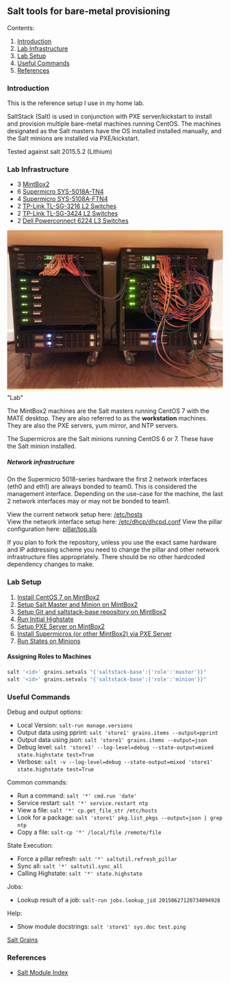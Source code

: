 ## Salt tools for bare-metal provisioning

Contents:
1. [Introduction](#introduction)
2. [Lab Infrastructure](#lab-infrastructure)
3. [Lab Setup](#labsetup)
4. [Useful Commands](#useful-commands)
5. [References](#references)


### Introduction

This is the reference setup I use in my home lab.  

SaltStack (Salt) is used in conjunction with PXE server/kickstart to install and provision multiple bare-metal machines running CentOS.  The machines designated as the Salt masters have the OS installed installed manually, and the Salt minions are installed via PXE/kickstart.  

Tested against salt 2015.5.2 (Lithium)

### Lab Infrastructure

- 3 [MintBox2](http://www.fit-pc.com/web/products/mintbox/mintbox-2/)
- 6 [Supermicro SYS-5018A-TN4](http://www.newegg.com/Product/Product.aspx?Item=N82E16816101836)
- 4 [Supermicro SYS-5108A-FTN4](http://www.newegg.com/Product/Product.aspx?Item=N82E16816101837)
- 2 [TP-Link TL-SG-3216 L2 Switches](http://www.tp-link.com/lk/products/details/cat-39_TL-SG3216.html)
- 2 [TP-Link TL-SG-3424 L2 Switches](http://www.tp-link.com/lk/products/details/cat-39_TL-SG3424.html)
- 2 [Dell Powerconnect 6224 L3 Switches](http://www.dell.com/us/business/p/powerconnect-6200-series/pd)

![Lab](notes/20150312_215209.jpg) "Lab"

The MintBox2 machines are the Salt masters running CentOS 7 with the MATE desktop.  They are also referred to as the **workstation** machines.  They are also the PXE servers, yum mirror, and NTP servers.

The Supermicros are the Salt minions running CentOS 6 or 7.  These have the Salt minion installed.  

##### Network infrastructure

On the Supermicro 5018-series hardware the first 2 network interfaces (eth0 and eth1) are always bonded to team0. This is considered the management interface.  Depending on the use-case for the machine, the last 2 network interfaces may or may not be bonded to team1. 

View the current network setup here: [/etc/hosts](states/network/files/hosts)   
View the network interface setup here: [/etc/dhcp/dhcpd.conf](states/pxeserver/files/dhcpd.conf)
View the pillar configuration here: [pillar/top.sls](pillar/top.sls)  

If you plan to fork the repository, unless you use the exact same hardware and IP addressing scheme you need to change the pillar and other network infrastructure files appropriately.  There should be no other hardcoded dependency changes to make.

### Lab Setup

1. [Install CentOS 7 on MintBox2](notes/centos-7-manual.md)
1. [Setup Salt Master and Minion on MintBox2](notes/setup-salt.md) 
1. [Setup Git and saltstack-base repository on MintBox2](notes/saltstack-base-setup.md)
1. [Run Initial Highstate](notes/highstate.md)
1. [Setup PXE Server on MintBox2](states/pxeserver/README.md)
1. [Install Supermicros (or other MintBox2) via PXE Server](notes/pxe-install.md)
1. [Run States on Minions](notes/run-states.md)

#### Assigning Roles to Machines

 ```bash
salt '<id>' grains.setvals "{'saltstack-base':{'role':'master'}}"
salt '<id>' grains.setvals "{'saltstack-base':{'role':'minion'}}"
```

### Useful Commands

Debug and output options:
- Local Version: `salt-run manage.versions`
- Output data using pprint: `salt 'store1' grains.items --output=pprint`
- Output data using json: `salt 'store1' grains.items --output=json`
- Debug level: `salt 'store1' --log-level=debug --state-output=mixed state.highstate test=True`
- Verbose: `salt -v --log-level=debug --state-output=mixed 'store1' state.highstate test=True`

Common commands:
- Run a command: `salt '*' cmd.run 'date'`
- Service restart: `salt '*' service.restart ntp`
- View a file: `salt '*' cp.get_file_str /etc/hosts`
- Look for a package: `salt 'store1' pkg.list_pkgs --output=json | grep ntp`
- Copy a file: `salt-cp '*' /local/file /remote/file`

State Execution:
- Force a pillar refresh:  `salt '*' saltutil.refresh_pillar`
- Sync all: `salt '*' saltutil.sync_all`
- Calling Highstate: `salt '*' state.highstate`

Jobs:
- Lookup result of a job: `salt-run jobs.lookup_jid 20150627120734094928`

Help:
- Show module docstrings: `salt 'store1' sys.doc test.ping`

[Salt Grains](notes/grains.md)

### References

- [Salt Module Index](http://docs.saltstack.com/en/latest/salt-modindex.html)

 
